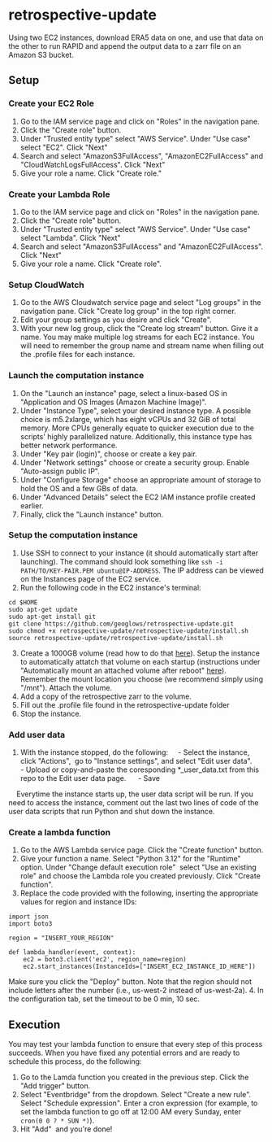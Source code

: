 # retrospective-update
Using two EC2 instances, download ERA5 data on one, and use that data on the other to run RAPID and append the output data to a zarr file on an Amazon S3 bucket.

## Setup
### Create your EC2 Role
1. Go to the IAM service page and click on "Roles" in the navigation pane.
2. Click the "Create role" button.
3. Under "Trusted entity type" select "AWS Service". Under "Use case" select "EC2". Click "Next"
4. Search and select "AmazonS3FullAccess", "AmazonEC2FullAccess" and "CloudWatchLogsFullAccess". Click "Next"
5. Give your role a name. Click "Create role."

### Create your Lambda Role
1. Go to the IAM service page and click on "Roles" in the navigation pane.
2. Click the "Create role" button.
3. Under "Trusted entity type" select "AWS Service". Under "Use case" select "Lambda". Click "Next"
4. Search and select "AmazonS3FullAccess" and "AmazonEC2FullAccess". Click "Next"
5. Give your role a name. Click "Create role".

### Setup CloudWatch
1. Go to the AWS Cloudwatch service page and select "Log groups" in the navigation pane. Click "Create log group" in the top right corner.
2. Edit your group settings as you desire and click "Create".
3. With your new log group, click the "Create log stream" button. Give it a name. You may make multiple log streams for each EC2 instance. You will need to remember the group name and stream name when filling out the .profile files for each instance.

### Launch the computation instance
1. On the "Launch an instance" page, select a linux-based OS in "Application and OS Images (Amazon Machine Image)". 
2. Under "Instance Type", select your desired instance type. A possible choice is m5.2xlarge, which has eight vCPUs and 32 GiB of total memory. More CPUs generally equate to quicker execution due to the scripts' highly parallelized nature. Additionally, this instance type has better network performance.
3. Under "Key pair (login)", choose or create a key pair.
4. Under "Network settings" choose or create a security group. Enable "Auto-assign public IP".
5. Under "Configure Storage" choose an appropriate amount of storage to hold the OS and a few GBs of data.
6. Under "Advanced Details" select the EC2 IAM instance profile created earlier. 
7. Finally, click the "Launch instance" button.

### Setup the computation instance
1. Use SSH to connect to your instance (it should automatically start after launching). The command should look something like `ssh -i PATH/TO/KEY-PAIR.PEM ubuntu@IP-ADDRESS`. The IP address can be viewed on the Instances page of the EC2 service.
2. Run the following code in the EC2 instance's terminal:
``` 
cd $HOME
sudo apt-get update
sudo apt-get install git
git clone https://github.com/geoglows/retrospective-update.git
sudo chmod +x retrospective-update/retrospective-update/install.sh
source retrospective-update/retrospective-update/install.sh
```
3. Create a 1000GB volume (read how to do that [here](https://docs.aws.amazon.com/AWSEC2/latest/UserGuide/ebs-creating-volume.html)). Setup the instance to automatically attatch that volume on each startup (instructions under "Automatically mount an attached volume after reboot" [here](https://docs.aws.amazon.com/AWSEC2/latest/UserGuide/ebs-using-volumes.html)). Remember the mount location you choose (we recommend simply using "/mnt"). Attach the volume.
4. Add a copy of the retrospective zarr to the volume. 
5. Fill out the .profile file found in the retrospective-update folder
6. Stop the instance.

### Add user data
1. With the instance stopped, do the following:
    - Select the instance, click "Actions",  go to "Instance settings", and select "Edit user data".
    - Upload or copy-and-paste the coresponding *_user_data.txt from this repo to the Edit user data page. 
    - Save

    Everytime the instance starts up, the user data script will be run. If you need to access the instance, comment out the last two lines of code of the user data scripts that run Python and shut down the instance. 

### Create a lambda function
1. Go to the AWS Lambda service page. Click the "Create function" button.
2. Give your function a name. Select "Python 3.12" for the "Runtime" option. Under "Change default execution role"  select "Use an existing role" and choose the Lambda role you created previously. Click "Create function".
3. Replace the code provided with the following, inserting the appropriate values for region and instance IDs:
```
import json
import boto3

region = "INSERT_YOUR_REGION"

def lambda_handler(event, context):
    ec2 = boto3.client('ec2', region_name=region)
    ec2.start_instances(InstanceIds=["INSERT_EC2_INSTANCE_ID_HERE"])
```
   Make sure you click the "Deploy" button. Note that the region should not include letters after the number (i.e., us-west-2 instead of us-west-2a).
   4. In the configuration tab, set the timeout to be 0 min, 10 sec.

## Execution
You may test your lambda function to ensure that every step of this process succeeds. When you have fixed any potential errors and are ready to schedule this process, do the following:

1. Go to the Lamda function you created in the previous step. Click the "Add trigger" button.
2. Select "Eventbridge" from the dropdown. Select "Create a new rule". Select "Schedule expression". Enter a cron expression (for example, to set the lambda function to go off at 12:00 AM every Sunday, enter `cron(0 0 ? * SUN *)`).
3. Hit "Add"  and you're done!




